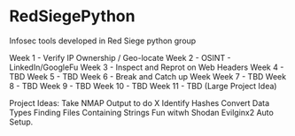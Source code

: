 # RedSiegePython
Infosec tools developed in Red Siege python group

Week 1 - Verify IP Ownership / Geo-locate
Week 2 - OSINT - LinkedIn/GoogleFu
Week 3 - Inspect and Reprot on Web Headers
Week 4 - TBD
Week 5 - TBD
Week 6 - Break and Catch up Week
Week 7 - TBD
Week 8 - TBD
Week 9 - TBD
Week 10 - TBD
Week 11 - TBD (Large Project Idea)

Project Ideas:
Take NMAP Output to do X
Identify Hashes
Convert Data Types
Finding Files Containing Strings
Fun witwh Shodan
Evilginx2 Auto Setup.


